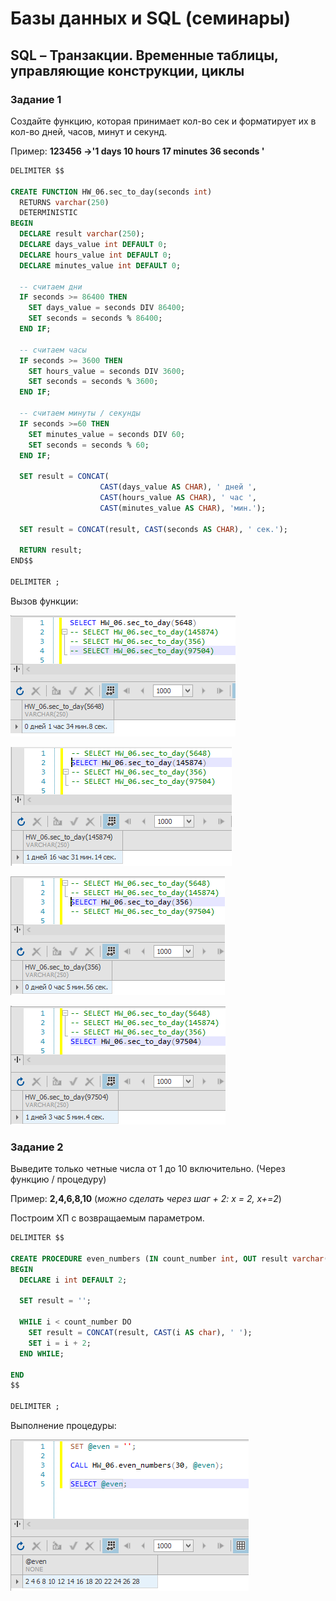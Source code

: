# Базы данных и SQL (семинары)

## SQL – Транзакции. Временные таблицы, управляющие конструкции, циклы

### Задание 1

Создайте функцию, которая принимает кол-во сек и форматирует их в кол-во дней, часов, минут и секунд.

Пример: **123456 ->'1 days 10 hours 17 minutes 36 seconds '**

```sql
DELIMITER $$

CREATE FUNCTION HW_06.sec_to_day(seconds int) 
  RETURNS varchar(250)
  DETERMINISTIC
BEGIN
  DECLARE result varchar(250);
  DECLARE days_value int DEFAULT 0;
  DECLARE hours_value int DEFAULT 0;
  DECLARE minutes_value int DEFAULT 0;

  -- считаем дни
  IF seconds >= 86400 THEN
    SET days_value = seconds DIV 86400;
    SET seconds = seconds % 86400;
  END IF;

  -- считаем часы
  IF seconds >= 3600 THEN
    SET hours_value = seconds DIV 3600;
    SET seconds = seconds % 3600; 
  END IF;

  -- считаем минуты / секунды
  IF seconds >=60 THEN
    SET minutes_value = seconds DIV 60;
    SET seconds = seconds % 60;
  END IF;
  
  SET result = CONCAT(
                    CAST(days_value AS CHAR), ' дней ',
                    CAST(hours_value AS CHAR), ' час ',
                    CAST(minutes_value AS CHAR), 'мин.');

  SET result = CONCAT(result, CAST(seconds AS CHAR), ' сек.');
  
  RETURN result;
END$$

DELIMITER ;
```

Вызов функции:

![](image/img_01.png)

![](image/img_02.png)

![](image/img_03.png)

![](image/img_04.png)


### Задание 2

Выведите только четные числа от 1 до 10 включительно. (Через функцию / процедуру)

Пример: **2,4,6,8,10** (*можно сделать через шаг +  2: х = 2, х+=2*)

Построим ХП с возвращаемым параметром.

```sql
DELIMITER $$ 

CREATE PROCEDURE even_numbers (IN count_number int, OUT result varchar(255))
BEGIN
  DECLARE i int DEFAULT 2;

  SET result = '';

  WHILE i < count_number DO
    SET result = CONCAT(result, CAST(i AS char), ' '); 
    SET i = i + 2;
  END WHILE;

END
$$

DELIMITER ;
```

Выполнение процедуры:

![](image/img_05.png)
